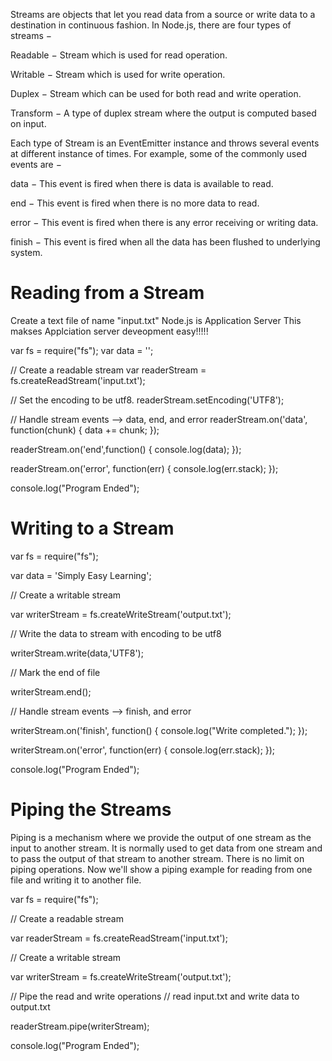 Streams are objects that let you read data from a source or write data to a destination in continuous fashion. In Node.js, there are four types of streams −

Readable − Stream which is used for read operation.

Writable − Stream which is used for write operation.

Duplex − Stream which can be used for both read and write operation.

Transform − A type of duplex stream where the output is computed based on input.

Each type of Stream is an EventEmitter instance and throws several events at different instance of times. For example, some of the commonly used events are −

data − This event is fired when there is data is available to read.

end − This event is fired when there is no more data to read.

error − This event is fired when there is any error receiving or writing data.

finish − This event is fired when all the data has been flushed to underlying system.

# Reading from a Stream

Create a text file of name "input.txt"
Node.js is Application Server
This makses Applciation server deveopment easy!!!!!

var fs = require("fs");
var data = '';

// Create a readable stream
var readerStream = fs.createReadStream('input.txt');

// Set the encoding to be utf8. 
readerStream.setEncoding('UTF8');

// Handle stream events --> data, end, and error
readerStream.on('data', function(chunk) {
   data += chunk;
});

readerStream.on('end',function() {
   console.log(data);
});

readerStream.on('error', function(err) {
   console.log(err.stack);
});

console.log("Program Ended");

# Writing to a Stream

var fs = require("fs");

var data = 'Simply Easy Learning';

// Create a writable stream

var writerStream = fs.createWriteStream('output.txt');

// Write the data to stream with encoding to be utf8

writerStream.write(data,'UTF8');

// Mark the end of file

writerStream.end();

// Handle stream events --> finish, and error

writerStream.on('finish', function() {
   console.log("Write completed.");
});

writerStream.on('error', function(err) {
   console.log(err.stack);
});

console.log("Program Ended");

# Piping the Streams

Piping is a mechanism where we provide the output of one stream as the input to another stream. It is normally used to get data from one stream and to pass the output of that stream to another stream. There is no limit on piping operations. Now we'll show a piping example for reading from one file and writing it to another file.


var fs = require("fs");

// Create a readable stream

var readerStream = fs.createReadStream('input.txt');

// Create a writable stream

var writerStream = fs.createWriteStream('output.txt');

// Pipe the read and write operations
// read input.txt and write data to output.txt

readerStream.pipe(writerStream);

console.log("Program Ended");


